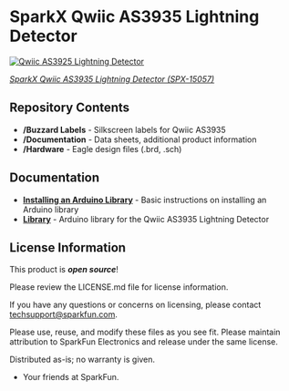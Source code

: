SparkX Qwiic AS3935 Lightning Detector
========================================

[![Qwiic AS3925 Lightning Detector](https://cdn.sparkfun.com/assets/parts/1/3/4/0/1/15057-Qwiic_AS3935_Lightning_Detector-01.jpg)](https://www.sparkfun.com/products/15057)

[*SparkX Qwiic AS3935 Lightning Detector (SPX-15057)*](https://www.sparkfun.com/products/15057)

Repository Contents
-------------------

* **/Buzzard Labels** - Silkscreen labels for Qwiic AS3935
* **/Documentation** - Data sheets, additional product information
* **/Hardware** - Eagle design files (.brd, .sch)

Documentation
--------------
* **[Installing an Arduino Library](https://learn.sparkfun.com/tutorials/installing-an-arduino-library/)** - Basic instructions on installing an Arduino library
* **[Library](https://github.com/sparkfunX/Sparkfun_AS3935_Arduino_Library)** - Arduino library for the Qwiic AS3935 Lightning Detector

License Information
-------------------

This product is _**open source**_! 

Please review the LICENSE.md file for license information.

If you have any questions or concerns on licensing, please contact techsupport@sparkfun.com.

Please use, reuse, and modify these files as you see fit. Please maintain attribution to SparkFun Electronics and release under the same license.

Distributed as-is; no warranty is given.

- Your friends at SparkFun.
